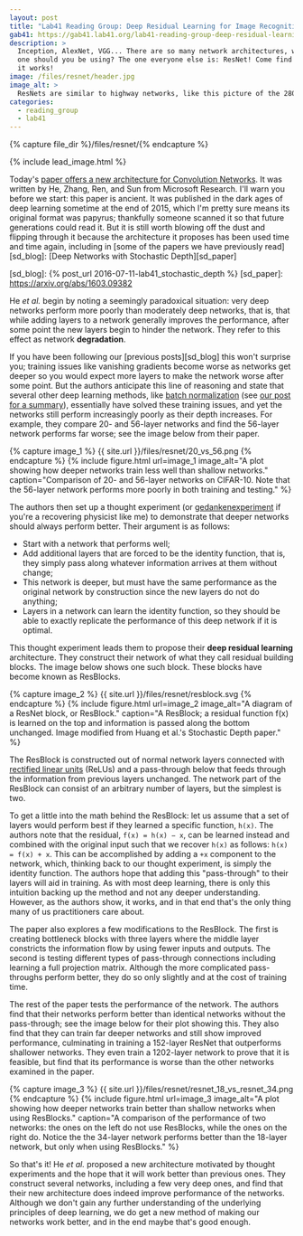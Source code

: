 ```yaml
---
layout: post
title: "Lab41 Reading Group: Deep Residual Learning for Image Recognition"
gab41: https://gab41.lab41.org/lab41-reading-group-deep-residual-learning-for-image-recognition-ffeb94745a1f
description: >
  Inception, AlexNet, VGG... There are so many network architectures, which
  one should you be using? The one everyone else is: ResNet! Come find out how
  it works!
image: /files/resnet/header.jpg
image_alt: >
  ResNets are similar to highway networks, like this picture of the 280--94 highway interchange.
categories: 
  - reading_group
  - lab41
---
```


{% capture file_dir %}/files/resnet/{% endcapture %}

{% include lead_image.html %}

Today's [paper offers a new architecture for Convolution Networks][arxiv]. It
was written by He, Zhang, Ren, and Sun from Microsoft Research. I'll warn you
before we start: this paper is ancient. It was published in the dark ages of
deep learning sometime at the end of 2015, which I'm pretty sure means its
original format was papyrus; thankfully someone scanned it so that future
generations could read it. But it is still worth blowing off the dust and
flipping through it because the architecture it proposes has been used time
and time again, including in [some of the papers we have previously
read][sd_blog]: [Deep Networks with Stochastic Depth][sd_paper]

[arxiv]: https://arxiv.org/abs/1512.03385
[sd_blog]: {% post_url 2016-07-11-lab41_stochastic_depth %}
[sd_paper]: https://arxiv.org/abs/1603.09382

He _et al._ begin by noting a seemingly paradoxical situation: very deep
networks perform more poorly than moderately deep networks, that is, that
while adding layers to a network generally improves the performance, after
some point the new layers begin to hinder the network. They refer to this
effect as network **degradation**.

If you have been following our [previous posts][sd_blog] this won't surprise
you; training issues like vanishing gradients become worse as networks get
deeper so you would expect more layers to make the network worse after some
point. But the authors anticipate this line of reasoning and state that
several other deep learning methods, like [batch normalization][bn_paper] (see
[our post for a summary][bn_post]), essentially have solved these training
issues, and yet the networks still perform increasingly poorly as their depth
increases. For example, they compare 20- and 56-layer networks and find the
56-layer network performs far worse; see the image below from their paper.

[bn_paper]: https://arxiv.org/abs/1502.03167
[bn_post]: https://gab41.lab41.org/batch-normalization-what-the-hey-d480039a9e3b

{% capture image_1 %} {{ site.url }}/files/resnet/20_vs_56.png {% endcapture %}
{% include figure.html
  url=image_1
  image_alt="A plot showing how deeper networks train less well than shallow
  networks."
  caption="Comparison of 20- and 56-layer networks on CIFAR-10. Note that the
  56-layer network performs more poorly in both training and testing."
%}

The authors then set up a thought experiment (or [gedankenexperiment][wiki] if
you're a recovering physicist like me) to demonstrate that deeper networks
should always perform better. Their argument is as follows:

[wiki]: https://en.wiktionary.org/wiki/gedankenexperiment

- Start with a network that performs well;
- Add additional layers that are forced to be the identity function, that is,
  they simply pass along whatever information arrives at them without change;
- This network is deeper, but must have the same performance as the original
  network by construction since the new layers do not do anything;
- Layers in a network can learn the identity function, so they should be able
  to exactly replicate the performance of this deep network if it is optimal.

This thought experiment leads them to propose their **deep residual learning**
architecture. They construct their network of what they call residual building
blocks. The image below shows one such block. These blocks have become known
as ResBlocks.

{% capture image_2 %} {{ site.url }}/files/resnet/resblock.svg {% endcapture %}
{% include figure.html
  url=image_2
  image_alt="A diagram of a ResNet block, or ResBlock."
  caption="A ResBlock; a residual function f(x) is learned on the top and
  information is passed along the bottom unchanged. Image modified from Huang
  et al.'s Stochastic Depth paper."
%}

The ResBlock is constructed out of normal network layers connected with
[rectified linear units][relu] (ReLUs) and a pass-through below that feeds
through the information from previous layers unchanged. The network part of
the ResBlock can consist of an arbitrary number of layers, but the simplest is
two.

[relu]: https://en.wikipedia.org/wiki/Rectifier_%28neural_networks%29

To get a little into the math behind the ResBlock: let us assume that a set of
layers would perform best if they learned a specific function, `h(x)`. The
authors note that the residual, `f(x) = h(x) − x`, can be learned instead and
combined with the original input such that we recover `h(x)` as follows: `h(x)
= f(x) + x`. This can be accomplished by adding a `+x` component to the
network, which, thinking back to our thought experiment, is simply the
identity function. The authors hope that adding this "pass-through" to their
layers will aid in training. As with most deep learning, there is only this
intuition backing up the method and not any deeper understanding. However, as
the authors show, it works, and in that end that's the only thing many of us
practitioners care about.

The paper also explores a few modifications to the ResBlock. The first is
creating bottleneck blocks with three layers where the middle layer constricts
the information flow by using fewer inputs and outputs. The second is testing
different types of pass-through connections including learning a full
projection matrix. Although the more complicated pass-throughs perform better,
they do so only slightly and at the cost of training time.

The rest of the paper tests the performance of the network. The authors find
that their networks perform better than identical networks without the
pass-through; see the image below for their plot showing this. They also find
that they can train far deeper networks and still show improved performance,
culminating in training a 152-layer ResNet that outperforms shallower
networks. They even train a 1202-layer network to prove that it is feasible,
but find that its performance is worse than the other networks examined in the
paper.

{% capture image_3 %} {{ site.url }}/files/resnet/resnet_18_vs_resnet_34.png {% endcapture %}
{% include figure.html
  url=image_3
  image_alt="A plot showing how deeper networks train better than shallow
  networks when using ResBlocks."
  caption="A comparison of the performance of two networks: the ones on the
  left do not use ResBlocks, while the ones on the right do. Notice the the
  34-layer network performs better than the 18-layer network, but only when
  using ResBlocks."
%}

So that's it! He _et al._ proposed a new architecture motivated by thought
experiments and the hope that it will work better than previous ones. They
construct several networks, including a few very deep ones, and find that
their new architecture does indeed improve performance of the networks.
Although we don't gain any further understanding of the underlying principles
of deep learning, we do get a new method of making our networks work better,
and in the end maybe that's good enough.
